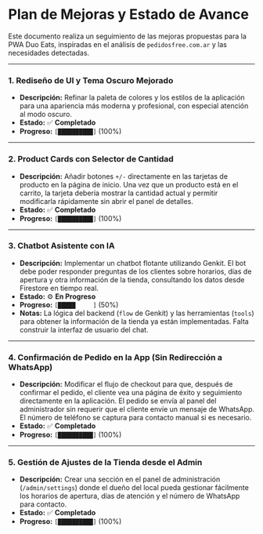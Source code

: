 
# Plan de Mejoras y Estado de Avance

Este documento realiza un seguimiento de las mejoras propuestas para la PWA Duo Eats, inspiradas en el análisis de `pedidosfree.com.ar` y las necesidades detectadas.

---

### 1. Rediseño de UI y Tema Oscuro Mejorado
- **Descripción:** Refinar la paleta de colores y los estilos de la aplicación para una apariencia más moderna y profesional, con especial atención al modo oscuro.
- **Estado:** ✅ **Completado**
- **Progreso:** `[██████████]` (100%)

---

### 2. Product Cards con Selector de Cantidad
- **Descripción:** Añadir botones `+/-` directamente en las tarjetas de producto en la página de inicio. Una vez que un producto está en el carrito, la tarjeta debería mostrar la cantidad actual y permitir modificarla rápidamente sin abrir el panel de detalles.
- **Estado:** ✅ **Completado**
- **Progreso:** `[██████████]` (100%)

---

### 3. Chatbot Asistente con IA
- **Descripción:** Implementar un chatbot flotante utilizando Genkit. El bot debe poder responder preguntas de los clientes sobre horarios, días de apertura y otra información de la tienda, consultando los datos desde Firestore en tiempo real.
- **Estado:** ⚙️ **En Progreso**
- **Progreso:** `[█████     ]` (50%)
- **Notas:** La lógica del backend (`flow` de Genkit) y las herramientas (`tools`) para obtener la información de la tienda ya están implementadas. Falta construir la interfaz de usuario del chat.

---

### 4. Confirmación de Pedido en la App (Sin Redirección a WhatsApp)
- **Descripción:** Modificar el flujo de checkout para que, después de confirmar el pedido, el cliente vea una página de éxito y seguimiento directamente en la aplicación. El pedido se envía al panel del administrador sin requerir que el cliente envíe un mensaje de WhatsApp. El número de teléfono se captura para contacto manual si es necesario.
- **Estado:** ✅ **Completado**
- **Progreso:** `[██████████]` (100%)

---

### 5. Gestión de Ajustes de la Tienda desde el Admin
- **Descripción:** Crear una sección en el panel de administración (`/admin/settings`) donde el dueño del local pueda gestionar fácilmente los horarios de apertura, días de atención y el número de WhatsApp para contacto.
- **Estado:** ✅ **Completado**
- **Progreso:** `[██████████]` (100%)
